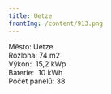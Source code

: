 ```yaml
---
title: Uetze
frontImg: /content/913.png
---
```

<!--StartFragment-->

Město: Uetze\
Rozloha: 74 m2\
Výkon:  15,2 kWp\
Baterie:  10 kWh\
Počet panelů: 38

<!--EndFragment-->